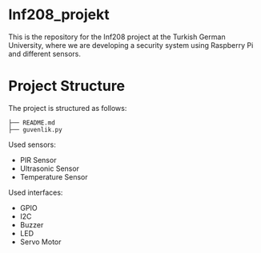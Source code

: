 # Inf208_projekt

This is the repository for the Inf208 project at the Turkish German University, where we are developing a security system using Raspberry Pi and different sensors.
# Project Structure
The project is structured as follows:

```
├── README.md
├── guvenlik.py
```

Used sensors:
- PIR Sensor
- Ultrasonic Sensor
- Temperature Sensor

Used interfaces:
- GPIO
- I2C
- Buzzer
- LED
- Servo Motor

